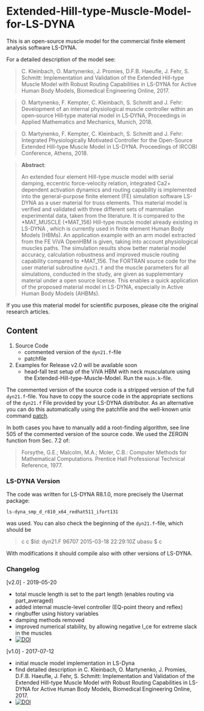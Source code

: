 # Extended-Hill-type-Muscle-Model-for-LS-DYNA
This is an open-source muscle model for the commercial finite element analysis software LS-DYNA.

For a detailed description of the model see:

> C. Kleinbach, O. Martynenko, J. Promies, D.F.B. Haeufle, J. Fehr, S. Schmitt: Implementation and Validation of the Extended Hill-type Muscle Model with Robust Routing Capabilities in LS-DYNA for Active Human Body Models, Biomedical Engineering Online, 2017.

> O. Martynenko, F. Kempter, C. Kleinbach, S. Schmitt and J. Fehr: Development of an internal physiological muscle controller within an open‐source Hill‐type material model in LS‐DYNA, Proceedings in Applied Mathematics and Mechanics, Munich, 2018.

> O. Martynenko, F. Kempter, C. Kleinbach, S. Schmitt and J. Fehr: Integrated Physiologically Motivated Controller for the Open-Source Extended Hill-type Muscle Model in LS-DYNA. Proceedings of IRCOBI Conference, Athens, 2018.

> 
> **Abstract**:
> 
> An extended four element Hill-type muscle model with serial damping, eccentric force-velocity relation, integrated Ca2+ dependent activation dynamics and routing capability is implemented into the general-purpose finite element (FE) simulation software LS-DYNA as a user material for truss elements.
This material model is verified and validated with three different sets of mammalian experimental data, taken from the literature.
It is compared to the *MAT_MUSCLE (*MAT_156) Hill-type muscle model already existing in LS-DYNA , which is currently used in finite element Human Body Models (HBMs).
An application example with an arm model extracted from the FE ViVA OpenHBM is given, taking into account physiological muscles paths.
The simulation results show better material model accuracy, calculation robustness and improved muscle routing capability compared to *MAT_156.
The FORTRAN source code for the user material subroutine `dyn21.f` and the muscle parameters for all simulations, conducted in the study, are given as supplementary material under a open source license.
This enables a quick application of the proposed material model in LS-DYNA, especially in Active Human Body Models (AHBMs).

If you use this material model for scientific purposes, please cite the original research articles.

## Content

1. Source Code
	* commented version of the `dyn21.f`-file
	* patchfile
2. Examples for Release v2.0 will be available soon
	* head-fall test setup of the ViVA HBM with neck musculature using the Extended-Hill-type-Muscle-Model. Run the `main.k`-file.

The commented version of the source code is a stripped version of the full `dyn21.f`-file.
You have to copy the source code in the appropriate sections of the `dyn21.f` File provided by your LS-DYNA distributor.
As an alternative you can do this automatically using the patchfile and the well-known unix command [patch](https://linux.die.net/man/1/patch).

In both cases you have to manually add a root-finding algorithm, see line 505 of the commented version of the source code. We used the ZEROIN function from Sec. 7.2 of:

> Forsythe, G.E.; Malcolm, M.A.; Moler, C.B.: Computer Methods for Mathematical Computations. Prentice Hall Professional Technical Reference, 1977.

### LS-DYNA Version

The code was written for LS-DYNA R8.1.0, more precisely the Usermat package:

`ls-dyna_smp_d_r810_x64_redhat511_ifort131`

was used. You can also check the beginning of the `dyn21.f`-file, which should be

> c
c $Id: dyn21.F 96707 2015-03-18 22:29:10Z ubasu $
> c

With modifications it should compile also with other versions of LS-DYNA.

### Changelog 

[v2.0] - 2019-05-20
* total muscle length is set to the part length (enables routing via part_averaged)
* added internal muscle-level controller (EQ-point theory and reflex)
* ringbuffer using history variables
* damping methods removed
* improved numerical stability, by allowing negative l_ce for extreme slack in the muscles
* [![DOI](https://zenodo.org/badge/DOI/10.5281/zenodo.3142387.svg)](https://doi.org/10.5281/zenodo.3142387)

[v1.0] - 2017-07-12
* initial muscle model implementation in LS-Dyna 
* find detailed description in C. Kleinbach, O. Martynenko, J. Promies, D.F.B. Haeufle, J. Fehr, S. Schmitt: Implementation and Validation of the Extended Hill-type Muscle Model with Robust Routing Capabilities in LS-DYNA for Active Human Body Models, Biomedical Engineering Online, 2017.
* [![DOI](https://zenodo.org/badge/DOI/10.5281/zenodo.826209.svg)](https://doi.org/10.5281/zenodo.826209)
